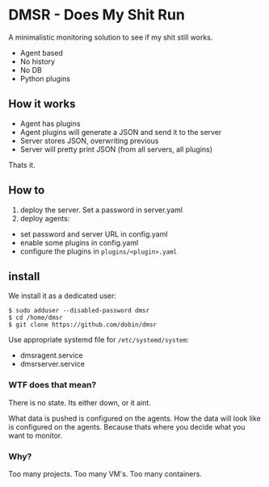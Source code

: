 # DMSR - Does My Shit Run

A minimalistic monitoring solution to see if my shit still works.

* Agent based
* No history
* No DB
* Python plugins


## How it works

* Agent has plugins
* Agent plugins will generate a JSON and send it to the server
* Server stores JSON, overwriting previous
* Server will pretty print JSON (from all servers, all plugins)

Thats it.


## How to 

1) deploy the server. Set a password in server.yaml
2) deploy agents: 
  * set password and server URL in config.yaml
  * enable some plugins in config.yaml
  * configure the plugins in `plugins/<plugin>.yaml`


## install

We install it as a dedicated user:

```
$ sudo adduser --disabled-password dmsr
$ cd /home/dmsr
$ git clone https://github.com/dobin/dmsr
```

Use appropriate systemd file for `/etc/systemd/system`: 
* dmsragent.service
* dmsrserver.service

### WTF does that mean?

There is no state. Its either down, or it aint. 

What data is pushed is configured on the agents. 
How the data will look like is configured on the agents. 
Because thats where you decide what you want to monitor. 


### Why?

Too many projects. Too many VM's. Too many containers. 

